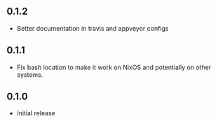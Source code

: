 ## 0.1.2

* Better documentation in travis and appveyor configs

## 0.1.1

* Fix bash location to make it work on NixOS and potentially on other systems.

## 0.1.0

* Initial release
